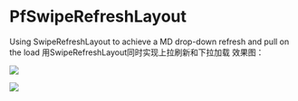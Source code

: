 # PfSwipeRefreshLayout
Using SwipeRefreshLayout to achieve a MD drop-down refresh and pull on the load
用SwipeRefreshLayout同时实现上拉刷新和下拉加载
效果图：

![](http://img.blog.csdn.net/20160125171147622?watermark/2/text/aHR0cDovL2Jsb2cuY3Nkbi5uZXQv/font/5a6L5L2T/fontsize/400/fill/I0JBQkFCMA==/dissolve/70/gravity/Center)  

![](http://img.blog.csdn.net/20160125171140966?watermark/2/text/aHR0cDovL2Jsb2cuY3Nkbi5uZXQv/font/5a6L5L2T/fontsize/400/fill/I0JBQkFCMA==/dissolve/70/gravity/Center)  
